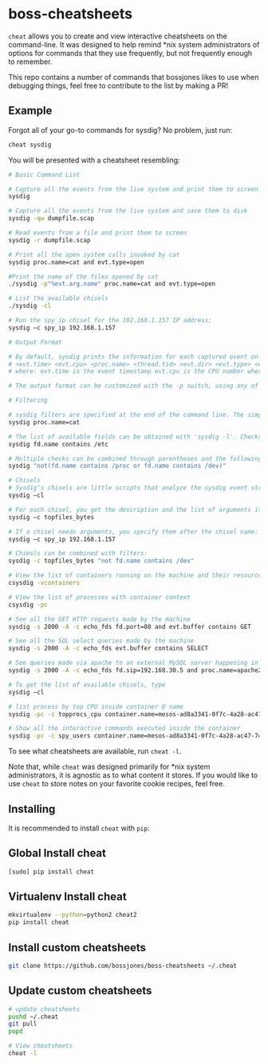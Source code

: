 boss-cheatsheets
=====
`cheat` allows you to create and view interactive cheatsheets on the
command-line. It was designed to help remind \*nix system administrators of
options for commands that they use frequently, but not frequently enough to
remember.

This repo contains a number of commands that bossjones likes to use when debugging things, feel free to contribute to the list by making a PR!

Example
-------
Forgot all of your go-to commands for sysdig? No problem, just run:

```sh
cheat sysdig
```

You will be presented with a cheatsheet resembling:

```sh
# Basic Command List

# Capture all the events from the live system and print them to screen
sysdig

# Capture all the events from the live system and save them to disk
sysdig -qw dumpfile.scap

# Read events from a file and print them to screen
sysdig -r dumpfile.scap

# Print all the open system calls invoked by cat
sysdig proc.name=cat and evt.type=open

#Print the name of the files opened by cat
./sysdig -p"%evt.arg.name" proc.name=cat and evt.type=open

# List the available chisels
./sysdig -cl

# Run the spy_ip chisel for the 192.168.1.157 IP address:
sysdig –c spy_ip 192.168.1.157

# Output Format

# By default, sysdig prints the information for each captured event on a single line, with the following format:
# <evt.time> <evt.cpu> <proc.name> <thread.tid> <evt.dir> <evt.type> <evt.args>
# where: evt.time is the event timestamp evt.cpu is the CPU number where the event was captured proc.name is the name of the process that generated the event thread.tid id the TID that generated the event, which corresponds to the PID for single thread processes evt.dir is the event direction, > for enter events and < for exit events evt.type is the name of the event, e.g. 'open' or 'read' evt.args is the list of event arguments.

# The output format can be customized with the -p switch, using any of the fields listed by 'sysdig -l'.

# Filtering

# sysdig filters are specified at the end of the command line. The simplest filter is a simple field-value check:
sysdig proc.name=cat

# The list of available fields can be obtained with 'sysdig -l'. Checks can use one of these comparison operators: =, !=, <, <=, >, >= and contains. e.g.
sysdig fd.name contains /etc

# Multiple checks can be combined through parentheses and the following boolean operators: and, or, not. e.g.
sysdig "not(fd.name contains /proc or fd.name contains /dev)"

# Chisels
# Sysdig’s chisels are little scripts that analyze the sysdig event stream to perform useful actions. To get the list of available chisels, type
sysdig –cl

# For each chisel, you get the description and the list of arguments it expects. To run one of the chisels, you use the –c flag, e.g.:
sysdig –c topfiles_bytes

# If a chisel needs arguments, you specify them after the chisel name:
sysdig –c spy_ip 192.168.1.157

# Chiesls can be combined with filters:
sysdig -c topfiles_bytes "not fd.name contains /dev"

# View the list of containers running on the machine and their resource usage
csysdig -vcontainers

# View the list of processes with container context
csysdig -pc

# See all the GET HTTP requests made by the machine
sysdig -s 2000 -A -c echo_fds fd.port=80 and evt.buffer contains GET

# See all the SQL select queries made by the machine
sysdig -s 2000 -A -c echo_fds evt.buffer contains SELECT

# See queries made via apache to an external MySQL server happening in real time
sysdig -s 2000 -A -c echo_fds fd.sip=192.168.30.5 and proc.name=apache2 and evt.buffer contains SELECT

# To get the list of available chisels, type
sysdig –cl

# list process by top CPU inside container @ name
sysdig -pc -c topprocs_cpu container.name=mesos-ad8a3341-0f7c-4a28-ac47-744c6767990e-S18.4b5c695e-f885-47f3-9a77-7b024ffa7aa

# Show all the interactive commands executed inside the container
sysdig -pc -c spy_users container.name=mesos-ad8a3341-0f7c-4a28-ac47-744c6767990e-S18.4b5c695e-f885-47f3-9a77-7b024ffa7aa1
```

To see what cheatsheets are available, run `cheat -l`.

Note that, while `cheat` was designed primarily for \*nix system administrators,
it is agnostic as to what content it stores. If you would like to use `cheat`
to store notes on your favorite cookie recipes, feel free.


Installing
----------
It is recommended to install `cheat` with `pip`:

## Global Install cheat

```sh
[sudo] pip install cheat
```

## Virtualenv Install cheat

```sh
mkvirtualenv --python=python2 cheat2
pip install cheat
```

## Install custom cheatsheets

```sh
git clone https://github.com/bossjones/boss-cheatsheets ~/.cheat
```

## Update custom cheatsheets

```sh
# update cheatsheets
pushd ~/.cheat
git pull
popd

# View cheatsheets
cheat -l
```
